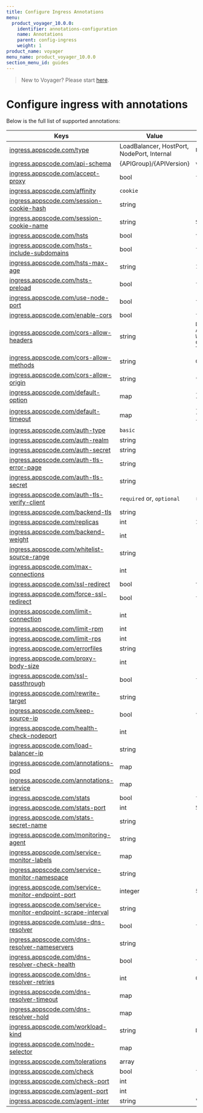 ```yaml
---
title: Configure Ingress Annotations
menu:
  product_voyager_10.0.0:
    identifier: annotations-configuration
    name: Annotations
    parent: config-ingress
    weight: 1
product_name: voyager
menu_name: product_voyager_10.0.0
section_menu_id: guides
---
```

> New to Voyager? Please start [here](/docs/concepts/overview.md).

# Configure ingress with annotations

Below is the full list of supported annotations:

|  Keys  |   Value   |  Default |
|--------|-----------|----------|
| [ingress.appscode.com/type](/docs/concepts/README.md) | LoadBalancer, HostPort, NodePort, Internal | `LoadBalancer` |
| [ingress.appscode.com/api-schema](/docs/concepts/overview.md) | {APIGroup}/{APIVersion} | `voyager.appscode.com/v1beta1` |
| [ingress.appscode.com/accept-proxy](/docs/guides/ingress/configuration/accept-proxy.md) | bool | `false` |
| [ingress.appscode.com/affinity](/docs/guides/ingress/http/sticky-session.md) | `cookie` | |
| [ingress.appscode.com/session-cookie-hash](/docs/guides/ingress/http/sticky-session.md) | string | |
| [ingress.appscode.com/session-cookie-name](/docs/guides/ingress/http/sticky-session.md) | string | `SERVERID` |
| [ingress.appscode.com/hsts](/docs/guides/ingress/http/hsts.md) | bool | `true` |
| [ingress.appscode.com/hsts-include-subdomains](/docs/guides/ingress/http/hsts.md) | bool | `false` |
| [ingress.appscode.com/hsts-max-age](/docs/guides/ingress/http/hsts.md) | string | `15768000` |
| [ingress.appscode.com/hsts-preload](/docs/guides/ingress/http/hsts.md) | bool | `false` |
| [ingress.appscode.com/use-node-port](/docs/concepts/ingress-types/nodeport.md) | bool | `false` |
| [ingress.appscode.com/enable-cors](/docs/guides/ingress/http/cors.md) | bool | `false` |
| [ingress.appscode.com/cors-allow-headers](/docs/guides/ingress/http/cors.md) | string | `DNT,X-CustomHeader,Keep-Alive,User-Agent,X-Requested-With,If-Modified-Since,Cache-Control,Content-Type,Authorization` |
| [ingress.appscode.com/cors-allow-methods](/docs/guides/ingress/http/cors.md) | string | `GET,PUT,POST,DELETE,PATCH,OPTIONS` |
| [ingress.appscode.com/cors-allow-origin](/docs/guides/ingress/http/cors.md) | string | `*` |
| [ingress.appscode.com/default-option](/docs/guides/ingress/configuration/default-options.md) | map | `{"http-server-close": "true", "dontlognull": "true"}` |
| [ingress.appscode.com/default-timeout](/docs/guides/ingress/configuration/default-timeouts.md) | map | `{"connect": "50s", "server": "50s", "client": "50s", "client-fin": "50s", "tunnel": "50s"}` |
| [ingress.appscode.com/auth-type](/docs/guides/ingress/security/basic-auth.md) | `basic` | |
| [ingress.appscode.com/auth-realm](/docs/guides/ingress/security/basic-auth.md) | string | |
| [ingress.appscode.com/auth-secret](/docs/guides/ingress/security/basic-auth.md) | string | |
| [ingress.appscode.com/auth-tls-error-page](/docs/guides/ingress/security/tls-auth.md) | string | |
| [ingress.appscode.com/auth-tls-secret](/docs/guides/ingress/security/tls-auth.md) | string | |
| [ingress.appscode.com/auth-tls-verify-client](/docs/guides/ingress/security/tls-auth.md) | `required` or, `optional` | `required` |
| [ingress.appscode.com/backend-tls](/docs/guides/ingress/tls/backend-tls.md) | string | |
| [ingress.appscode.com/replicas](/docs/guides/ingress/scaling.md) | int | `1` |
| [ingress.appscode.com/backend-weight](/docs/guides/ingress/http/blue-green-deployment.md) | int | |
| [ingress.appscode.com/whitelist-source-range](/docs/guides/ingress/configuration/whitelist.md) | string | |
| [ingress.appscode.com/max-connections](/docs/guides/ingress/configuration/max-connections.md) | int | |
| [ingress.appscode.com/ssl-redirect](/docs/guides/ingress/configuration/ssl-redirect.md) | bool | `true` |
| [ingress.appscode.com/force-ssl-redirect](/docs/guides/ingress/configuration/ssl-redirect.md) | bool | `false` |
| [ingress.appscode.com/limit-connection](/docs/guides/ingress/configuration/rate-limit.md) | int | |
| [ingress.appscode.com/limit-rpm](/docs/guides/ingress/configuration/rate-limit.md) | int | |
| [ingress.appscode.com/limit-rps](/docs/guides/ingress/configuration/rate-limit.md) | int | |
| [ingress.appscode.com/errorfiles](/docs/guides/ingress/configuration/error-files.md) | string | |
| [ingress.appscode.com/proxy-body-size](/docs/guides/ingress/configuration/body-size.md) | int | |
| [ingress.appscode.com/ssl-passthrough](/docs/guides/ingress/configuration/ssl-passthrough.md) | bool | `false` |
| [ingress.appscode.com/rewrite-target](/docs/guides/ingress/configuration/rewrite-target.md) | string | |
| [ingress.appscode.com/keep-source-ip](/docs/guides/ingress/configuration/keep-source-ip.md) | bool | `false` |
| [ingress.appscode.com/health-check-nodeport](/docs/guides/ingress/configuration/keep-source-ip.md) | int | |
| [ingress.appscode.com/load-balancer-ip](/docs/guides/ingress/configuration/loadbalancer-ip.md) | string | |
| [ingress.appscode.com/annotations-pod](/docs/guides/ingress/configuration/pod-annotations.md) | map | |
| [ingress.appscode.com/annotations-service](/docs/guides/ingress/configuration/service-annotations.md) | map | |
| [ingress.appscode.com/stats](/docs/guides/ingress/monitoring/haproxy-stats.md) | bool | `false` |
| [ingress.appscode.com/stats-port](/docs/guides/ingress/monitoring/haproxy-stats.md) | int | `56789` |
| [ingress.appscode.com/stats-secret-name](/docs/guides/ingress/monitoring/haproxy-stats.md) | string | |
| [ingress.appscode.com/monitoring-agent](/docs/guides/ingress/monitoring/using-coreos-prometheus-operator.md) | string  |         |
| [ingress.appscode.com/service-monitor-labels](/docs/guides/ingress/monitoring/using-coreos-prometheus-operator.md) | map     |         |
| [ingress.appscode.com/service-monitor-namespace](/docs/guides/ingress/monitoring/using-coreos-prometheus-operator.md) | string  |         |
| [ingress.appscode.com/service-monitor-endpoint-port](/docs/guides/ingress/monitoring/using-coreos-prometheus-operator.md) | integer | 56790   |
| [ingress.appscode.com/service-monitor-endpoint-scrape-interval](/docs/guides/ingress/monitoring/using-coreos-prometheus-operator.md) | string  |         |
| [ingress.appscode.com/use-dns-resolver](/docs/guides/ingress/http/external-svc.md#using-external-domain) | bool | `false` |
| [ingress.appscode.com/dns-resolver-nameservers](/docs/guides/ingress/http/external-svc.md#using-external-domain) | string | |
| [ingress.appscode.com/dns-resolver-check-health](/docs/guides/ingress/http/external-svc.md#using-external-domain) | bool | `true` |
| [ingress.appscode.com/dns-resolver-retries](/docs/guides/ingress/http/external-svc.md#using-external-domain) | int | `0` |
| [ingress.appscode.com/dns-resolver-timeout](/docs/guides/ingress/http/external-svc.md#using-external-domain) | map | |
| [ingress.appscode.com/dns-resolver-hold](/docs/guides/ingress/http/external-svc.md#using-external-domain) | map | |
| [ingress.appscode.com/workload-kind](/docs/guides/ingress/pod-placement.md#choosing-workload-kind) | string | `Deployment` |
| [ingress.appscode.com/node-selector](/docs/guides/ingress/pod-placement.md#using-node-selector) | map | |
| [ingress.appscode.com/tolerations](/docs/guides/ingress/pod-placement.md#using-taints-and-toleration) | array | |
| [ingress.appscode.com/check](/docs/guides/ingress/configuration/health-check.md) | bool | `false` |
| [ingress.appscode.com/check-port](/docs/guides/ingress/configuration/health-check.md) | int | |
| [ingress.appscode.com/agent-port](/docs/guides/ingress/configuration/agent-check.md) | int | |
| [ingress.appscode.com/agent-inter](/docs/guides/ingress/configuration/agent-check.md) | string | "2000ms" |
